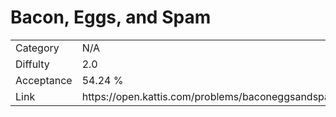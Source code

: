 # Bacon, Eggs, and Spam

<table>
    <tr>
        <td>Category</td>
        <td>N/A</td>
    </tr>
    <tr>
        <td>Diffulty</td>
        <td>2.0</td>
    </tr>
    <tr>
        <td>Acceptance</td>
        <td>54.24 %</td>
    </tr>
    <tr>
        <td>Link</td>
        <td>https://open.kattis.com/problems/baconeggsandspam</td>
    </tr>
</table>
